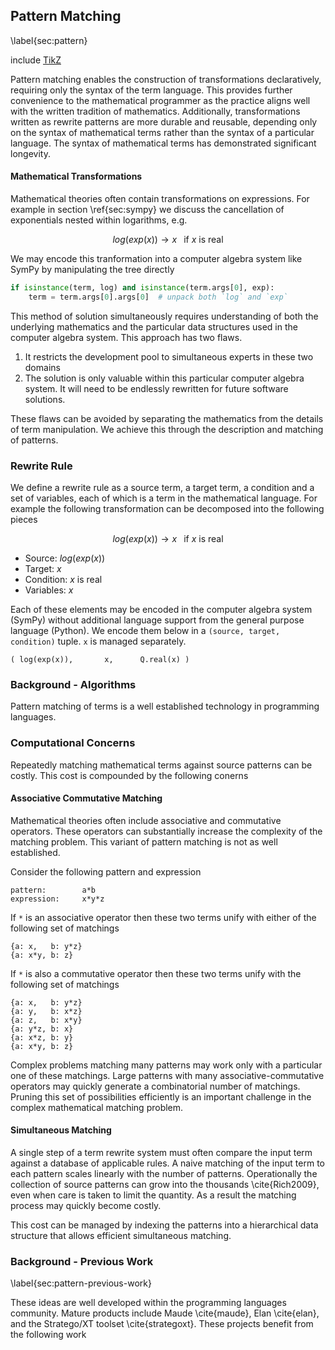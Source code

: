 Pattern Matching
----------------

\label{sec:pattern}

include [TikZ](tikz_pattern.md)

Pattern matching enables the construction of transformations declaratively, requiring only the syntax of the term language.  This provides further convenience to the mathematical programmer as the practice aligns well with the written tradition of mathematics.  Additionally, transformations written as rewrite patterns are more durable and reusable, depending only on the syntax of mathematical terms rather than the syntax of a particular language.  The syntax of mathematical terms has demonstrated significant longevity.

#### Mathematical Transformations

Mathematical theories often contain transformations on expressions.  For example in section \ref{sec:sympy} we discuss the cancellation of exponentials nested within logarithms, e.g. 

$$log(exp(x)) \rightarrow x \;\; \textrm{ if } x \textrm{ is real}$$

We may encode this tranformation into a computer algebra system like SymPy by manipulating the tree directly

~~~~~~~~~~Python
if isinstance(term, log) and isinstance(term.args[0], exp):
    term = term.args[0].args[0]  # unpack both `log` and `exp`
~~~~~~~~~~

This method of solution simultaneously requires understanding of both the underlying mathematics and the particular data structures used in the computer algebra system.  This approach has two flaws.

1.  It restricts the development pool to simultaneous experts in these two domains
2.  The solution is only valuable within this particular computer algebra system.  It will need to be endlessly rewritten for future software solutions.

These flaws can be avoided by separating the mathematics from the details of term manipulation.  We achieve this through the description and matching of patterns.


### Rewrite Rule 

We define a rewrite rule as a source term, a target term, a condition and a set of variables, each of which is a term in the mathematical language.  For example the following transformation can be decomposed into the following pieces

$$ log(exp(x)) \rightarrow x \;\; \textrm{ if } x \textrm{ is real} $$

*   Source:  $log(exp(x))$
*   Target:  $x$
*   Condition:  $x$ is real
*   Variables: $x$

Each of these elements may be encoded in the computer algebra system (SymPy) without additional language support from the general purpose language (Python).  We encode them below in a `(source, target, condition)` tuple.  `x` is managed separately.

    ( log(exp(x)),       x,      Q.real(x) )


### Background - Algorithms

Pattern matching of terms is a well established technology in programming languages.


### Computational Concerns

Repeatedly matching mathematical terms against source patterns can be costly.  This cost is compounded by the following conerns

#### Associative Commutative Matching

Mathematical theories often include associative and commutative operators.  These operators can substantially increase the complexity of the matching problem.  This variant of pattern matching is not as well established.

Consider the following pattern and expression

    pattern:        a*b
    expression:     x*y*z

If `*` is an associative operator then these two terms unify with either of the following set of matchings

    {a: x,   b: y*z}
    {a: x*y, b: z}

If `*` is also a commutative operator then these two terms unify with the following set of matchings

    {a: x,   b: y*z}
    {a: y,   b: x*z}
    {a: z,   b: x*y}
    {a: y*z, b: x}
    {a: x*z, b: y}
    {a: x*y, b: z}

Complex problems matching many patterns may work only with a particular one of these matchings.  Large patterns with many associative-commutative operators may quickly generate a combinatorial number of matchings.  Pruning this set of possibilities efficiently is an important challenge in the complex mathematical matching problem.


#### Simultaneous Matching

A single step of a term rewrite system must often compare the input term against a database of applicable rules.  A naive matching of the input term to each pattern scales linearly with the number of patterns.  Operationally the collection of source patterns can grow into the thousands \cite{Rich2009}, even when care is taken to limit the quantity.  As a result the matching process may quickly become costly.  

This cost can be managed by indexing the patterns into a hierarchical data structure that allows efficient simultaneous matching.


### Background - Previous Work

\label{sec:pattern-previous-work}

These ideas are well developed within the programming languages community.  Mature products include Maude \cite{maude}, Elan \cite{elan}, and the Stratego/XT toolset \cite{strategoxt}.  These projects benefit from the following work
